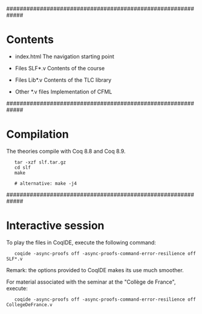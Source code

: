 #############################################################
# Contents

  - index.html
    The navigation starting point

  - Files SLF*.v 
    Contents of the course

  - Files Lib*.v 
    Contents of the TLC library

  - Other *.v files
    Implementation of CFML



#############################################################
# Compilation

The theories compile with Coq 8.8 and Coq 8.9.

```
   tar -xzf slf.tar.gz
   cd slf
   make

   # alternative: make -j4
```


#############################################################
# Interactive session


To play the files in CoqIDE, execute the following command:

```
   coqide -async-proofs off -async-proofs-command-error-resilience off SLF*.v
```

Remark: the options provided to CoqIDE makes its use much smoother.


For material associated with the seminar at the "Collège de France", execute:

```
   coqide -async-proofs off -async-proofs-command-error-resilience off CollegeDeFrance.v
```
